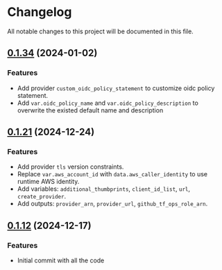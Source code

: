 # Changelog

All notable changes to this project will be documented in this file.
## [0.1.34]() (2024-01-02)
### Features
* Add provider `custom_oidc_policy_statement` to customize oidc policy statement.
* Add `var.oidc_policy_name` and `var.oidc_policy_description` to overwrite the existed default name and description

## [0.1.21]() (2024-12-24)
### Features
* Add provider `tls` version constraints.
* Replace `var.aws_account_id` with `data.aws_caller_identity` to use runtime AWS identity.
* Add variables: `additional_thumbprints`, `client_id_list`, `url`, `create_provider`.
* Add outputs: `provider_arn`, `provider_url`, `github_tf_ops_role_arn`.

## [0.1.12]() (2024-12-17)
### Features
* Initial commit with all the code
